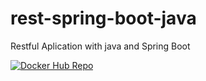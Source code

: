 # rest-spring-boot-java
Restful Aplication with java and Spring Boot

[![Docker Hub Repo](https://img.shields.io/docker/pulls/iararmsantos/rest-spring-boot-java.svg)](https://hub.docker.com/repository/docker/iararmsantos/rest-spring-boot-java)
